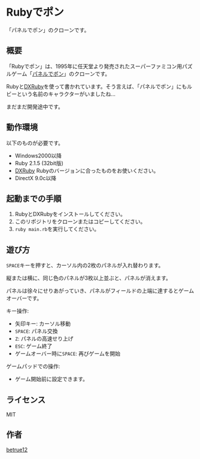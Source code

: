 Rubyでポン
====


「パネルでポン」のクローンです。


## 概要

「Rubyでポン」は、1995年に任天堂より発売されたスーパーファミコン用パズルゲーム「[パネルでポン](http://ja.wikipedia.org/wiki/%E3%83%91%E3%83%8D%E3%83%AB%E3%81%A7%E3%83%9D%E3%83%B3)」のクローンです。

Rubyと[DXRuby](http://dxruby.sourceforge.jp/)を使って書かれています。そう言えば、「パネルでポン」にもルビーという名前のキャラクターがいましたね…

まだまだ開発途中です。


## 動作環境

以下のものが必要です。

* Windows2000以降
* Ruby 2.1.5 (32bit版)
* [DXRuby](http://dxruby.sourceforge.jp/) Rubyのバージョンに合ったものをお使いください。
* DirectX 9.0c以降

## 起動までの手順

1. RubyとDXRubyをインストールしてください。
2. このリポジトリをクローンまたはコピーしてください。
3. `ruby main.rb`を実行してください。

## 遊び方

`SPACE`キーを押すと、カーソル内の2枚のパネルが入れ替わります。

縦または横に、同じ色のパネルが3枚以上並ぶと、パネルが消えます。

パネルは徐々にせりあがっていき、パネルがフィールドの上端に達するとゲームオーバーです。

キー操作:

* 矢印キー: カーソル移動
* `SPACE`: パネル交換
* `Z`: パネルの高速せり上げ
* `ESC`: ゲーム終了
* ゲームオーバー時に`SPACE`: 再びゲームを開始

ゲームパッドでの操作:

* ゲーム開始前に設定できます。

## ライセンス

MIT

## 作者

[betrue12](https://github.com/betrue12)